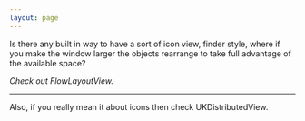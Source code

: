 ```yaml
---
layout: page
---
```


Is there any built in way to have a sort of icon view, finder style, where if you make the window larger the objects rearrange to take full advantage of the available space?

*Check out FlowLayoutView.*

----

Also, if you really mean it about icons then check UKDistributedView.
